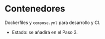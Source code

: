 # Contenedores
Dockerfiles y `compose.yml` para desarrollo y CI.
- Estado: se añadirá en el Paso 3.
